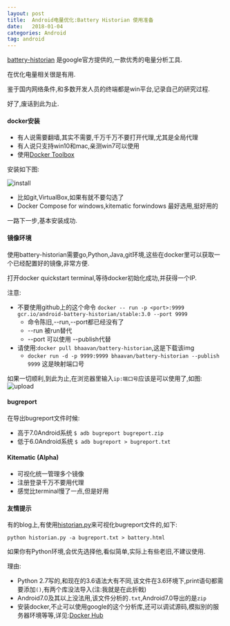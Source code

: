 ```yaml
---
layout: post
title:  Android电量优化:Battery Historian 使用准备
date:   2018-01-04
categories: Android
tag: android
---
```


[battery-historian](https://github.com/google/battery-historian) 是google官方提供的,一款优秀的电量分析工具.

在优化电量相关很是有用.

鉴于国内网络条件,和多数开发人员的终端都是win平台,记录自己的研究过程.

好了,废话到此为止.


#### docker安装 ####

- 有人说需要翻墙,其实不需要,千万千万不要打开代理,尤其是全局代理
- 有人说只支持win10和mac,亲测win7可以使用
- 使用[Docker Toolbox](https://docs.docker.com/toolbox/toolbox_install_windows/)

安装如下图:

![install](../res/img/setup-docker-toolbox.png)
- 比如git,VirtualBox,如果有就不要勾选了
- Docker Compose for windows,kitematic forwindows 最好选用,挺好用的

一路下一步,基本安装成功.

#### 镜像环境 ####

使用battery-historian需要go,Python,Java,git环境,这些在docker里可以获取一个已经配置好的镜像,非常方便.

打开docker quickstart terminal,等待docker初始化成功,并获得一个IP.

注意:

- 不要使用github上的这个命令 `docker -- run -p <port>:9999 gcr.io/android-battery-historian/stable:3.0 --port 9999`
	- 命令陈旧,--run,--port都已经没有了
	- --run 被run替代
	- --port 可以使用 --publish代替
- 请使用:`docker pull bhaavan/battery-historian`,这是下载该img
	- `docker run -d -p 9999:9999 bhaavan/battery-historian --publish 9999` 这是映射端口号

如果一切顺利,到此为止,在浏览器里输入`ip:端口号`应该是可以使用了,如图:
![upload](../res/img/battery-historian-upload.png)

#### bugreport ####

在导出bugreport文件时候:

- 高于7.0Android系统 `$ adb bugreport bugreport.zip`
- 低于6.0Android系统 `$ adb bugreport > bugreport.txt`

#### Kitematic (Alpha) ####

- 可视化统一管理多个镜像
- 注册登录千万不要用代理
- 感觉比terminal慢了一点,但是好用

#### 友情提示 ####

有的blog上,有使用[historian.py](https://github.com/google/battery-historian/tree/master/scripts)来可视化bugreport文件的,如下:

	python historian.py -a bugreport.txt > battery.html

如果你有Python环境,会优先选择他,看似简单,实际上有些老旧,不建议使用.

理由:
- Python 2.7写的,和现在的3.6语法大有不同,该文件在3.6环境下,print语句都需要添加`()`,有两个库没法导入(注:我就是在此折戟)
- Android7.0及其以上没法用,该文件分析的`.txt`,Android7.0导出的是`zip`
- 安装docker,不止可以使用google的这个分析库,还可以调试源码,模拟别的服务器环境等等,详见:[Docker Hub](https://hub.docker.com/)